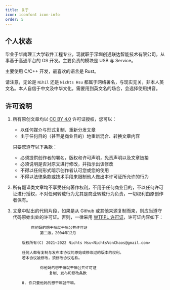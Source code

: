 ```yaml
---
title: 关于
icon: iconfont icon-info
order: 5
---
```


## 个人状态

毕业于华南理工大学软件工程专业，现就职于深圳创通联达智能技术有限公司，从事基于高通平台的 OS 开发。主要负责的模块是 USB 与 Service。

主要使用 C/C++ 开发，最喜欢的语言是 Rust。

请注意，无论是 `Nihil` 还是 `Nichts Hsu` 都属于网络署名，与现实无关，非本人英文名。本人自信于中文及中华文化，需要用到英文名的场合，会选择使用拼音。

## 许可说明

1. 所有原创文章均以 [CC BY 4.0](https://creativecommons.org/licenses/by/4.0/) 许可证授权，您可以：

    * 以任何媒介与形式复制、重新分发文章
    * 出于任何目的（甚至是商业目的）地重新混合、转换文章内容

    只要您遵守以下条款：

    * 必须提供创作者的署名，版权和许可声明，免责声明以及文章链接
    * 必须说明是否对原文进行修改，并指示出该修改
    * 不得以任何形式暗示创作者认可您或您的使用
    * 不得以法律条款或技术手段来限制他人做出本许可证所允许的行为

2. 所有翻译类文章均不享受任何著作权利，不用于任何商业目的，不以任何许可证进行授权，不对任何转载行为尤其是商业转载行为负责，一切权利由原创作者保有。
3. 文章中贴出的代码片段，如果是从 Github 或其他来源复制而来，则应当遵守代码原始出处的许可证。否则，一律采用 [WTFPL 许可证](https://zh.m.wikipedia.org/zh-hans/WTFPL)，许可证内容如下：

    ```text
            你他妈的想干嘛就干嘛公共许可证
                第二版，2004年12月

        版权所有(C) 2021~2022 Nichts Hsu<NichtsVonChaos@gmail.com>

        任何人都有复制与发布本协议的原始或修改过的版本的权利。
        若本协议被修改，须修改协议名称。

                你他妈的想干嘛就干嘛公共许可证
                    复制、发布和修改条款

        0. 你只要他妈的想干嘛就干嘛。
    ```
